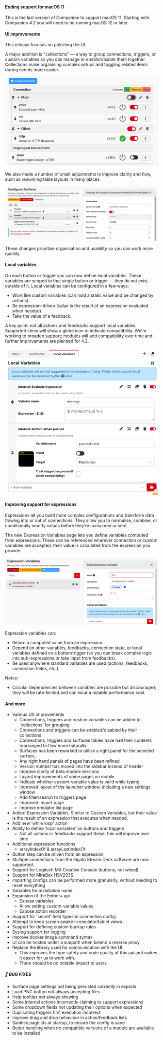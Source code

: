 #### Ending support for macOS 11

This is the last version of Companion to support macOS 11. Starting with Companion 4.2 you will need to be running macOS 12 or later.

#### UI improvements

This release focuses on polishing the UI.

A major addition is "collections" — a way to group connections, triggers, or custom variables so you can manage or enable/disable them together. Collections make organising complex setups and toggling related items during events much easier.

![Connection list showing Collections](v4-1-0/connection-collections.png)

We also made a number of small adjustments to improve clarity and flow, such as reworking table layouts in many places.

![Surfaces list layout](v4-1-0/surfaces-list.png)

These changes prioritise organisation and usability so you can work more quickly.

#### Local variables

On each button or trigger you can now define local variables. These variables are scoped to that single button or trigger — they do not exist outside of it. Local variables can be configured in a few ways:

- Work like custom variables (can hold a static value and be changed by actions).
- Be expression-driven (value is the result of an expression evaluated when needed).
- Take the value of a feedback.

A key point: not all actions and feedbacks support local variables. Supported items will show a globe icon to indicate compatibility. We're working to broaden support; modules will add compatibility over time and further improvements are planned for 4.2.

![Local variables editor](v4-1-0/local-variables.png)

#### Improving support for expressions

Expressions let you build more complex configurations and transform data flowing into or out of connections. They allow you to normalise, combine, or conditionally modify values before they're consumed or sent.

The new Expression Variables page lets you define variables computed from expressions. These can be referenced wherever connection or custom variables are accepted; their value is calculated from the expression you provide.

![Expression variables](v4-1-0/expression-variables.png)

Expression variables can:

- Return a computed value from an expression.
- Depend on other variables, feedbacks, connection state, or local variables defined on a button/trigger (so you can break complex logic into sub-expressions or take input from feedbacks).
- Be used anywhere standard variables are used (actions, feedbacks, connection fields, etc.).

Notes:

- Circular dependencies between variables are possible but discouraged; they will be rate-limited and can incur a notable performance cost.

#### And more

- Various UX improvements
  - Connections, triggers and custom variables can be added to 'collections' for grouping
  - Connections and triggers can be enabled/disabled by their collections
  - Connections, triggers and surfaces tables have had their contents rearranged to flow more naturally
  - Surfaces has been reworked to utilise a right panel for the selected surface.
  - Any right hand panels of pages have been refined
  - Version number has moved into the sidebar instead of header
  - Improve clarity of beta module versions
  - Layout improvements of some pages on mobile
  - Indicate whether custom-variable value is valid while typing
  - Improved layout of the launcher window, including a new settings window
  - Add filter/search to triggers page
  - Improved import page
  - Improve emulator list page
- Added Expression Variables. Similar to Custom Variables, but their value is the result of an expression that executes when needed.
- Add new 'while loop' action
- Ability to define 'local variables' on buttons and triggers.
  - Not all actions or feedbacks support these, this will improve over time
- Additional expression functions
  - arrayIndexOf & arrayLastIndexOf
- Button step can be driven from an expression
- Multiple connections from the Elgato Stream Deck software are now supported.
- Support for Logitech MX Creative Console (buttons, not wheel)
- Support for MiraBox HSV293S
- Importing configs can be performed more granularly, without needing to reset everything
- Variables for installation name
- Expansion of the Ember+ api
  - Expose variables
  - Allow setting custom-variable values
  - Expose action recorder
- Support for 'secret' field types in connection config
- Attempt to keep screen awake in emulator/tablet views
- Support for defining custom backup rules
- Syslog support for logging
- Improve docker image command syntax
- UI can be hosted under a subpath when behind a reverse proxy
- Replace the library used for communication with the UI
  - This improves the type safety and code quality of this api and makes it easier for us to work with.
  - There should be no notable impact to users

##### 🐞 BUG FIXES

- Surface page settings not being persisted correctly in exports
- Load PNG button not always accepting files
- Help tooltips not always showing
- Some internal actions incorrectly claiming to support expressions
- Some dropdown fields not updating their options when expected
- Duplicating triggers first execution incorrect
- Improve drag and drop behaviour in action/feedback lists
- Sanitise page ids at startup, to ensure the config is sane
- Better handling when no compatible versions of a module are available to be installed
